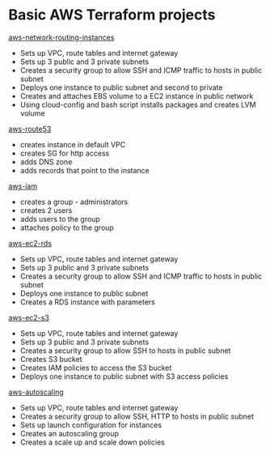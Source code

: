 # Basic AWS Terraform projects

[aws-network-routing-instances](https://github.com/lestex/terraform-aws/tree/master/01%20-%20aws-network-routing-instances)

- Sets up VPC, route tables and internet gateway
- Sets up 3 public and 3 private subnets
- Creates a security group to allow SSH and ICMP traffic to hosts in public subnet
- Deploys one instance to public subnet and second to private
- Creates and attaches EBS volume to a EC2 instance in public network
- Using cloud-config and bash script installs packages and creates LVM volume

[aws-route53](https://github.com/lestex/terraform-aws/tree/master/02%20-%20aws-route53)

- creates instance in default VPC
- creates SG for http access
- adds DNS zone
- adds records that point to the instance

[aws-iam](https://github.com/lestex/terraform-aws/tree/master/03%20-%20aws-iam)

- creates a group - administrators
- creates 2 users
- adds users to the group
- attaches policy to the group

[aws-ec2-rds](https://github.com/lestex/terraform-aws/tree/master/04%20-aws-ec2-rds)

- Sets up VPC, route tables and internet gateway
- Sets up 3 public and 3 private subnets
- Creates a security group to allow SSH and ICMP traffic to hosts in public subnet
- Deploys one instance to public subnet
- Creates a RDS instance with parameters

[aws-ec2-s3](https://github.com/lestex/terraform-aws/tree/master/05%20-%20aws-ec2-s3)

- Sets up VPC, route tables and internet gateway
- Sets up 3 public and 3 private subnets
- Creates a security group to allow SSH to hosts in public subnet
- Creates S3 bucket
- Creates IAM policies to access the S3 bucket
- Deploys one instance to public subnet with S3 access policies


[aws-autoscaling]()
- Sets up VPC, route tables and internet gateway
- Creates a security group to allow SSH, HTTP to hosts in public 
subnet
- Sets up launch configuration for instances
- Creates an autoscaling group
- Creates a scale up and scale down policies